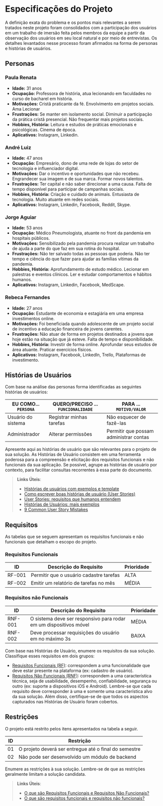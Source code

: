 # Especificações do Projeto

A definição exata do problema e os pontos mais relevantes a serem tratados neste projeto foram consolidados com a participação dos usuários em um trabalho de 
imersão feita pelos membros da equipe a partir da observação dos usuários em seu local natural e por meio de entrevistas. Os detalhes levantados nesse processo foram
afirmados na forma de personas e histórias de usuários.  

## Personas

### Paula Renata

- **Idade:** 31 anos
- **Ocupação:** Professora de história, atua lecionando em faculdades no curso de bacharel em história.
- **Motivações:** Cristã praticante da fé. Envolvimento em projetos sociais. Ama Lecionar
- **Frustrações:** Se manter em isolamento social. Diminuir a participação da prática cristã presencial. Não frequentar mais projetos sociais.
- **Hobbies, História:** Leitura e estudos de práticas emocionais e psicológicas. Cinema de época.
- **Aplicativos:** Instagram, Linkedin.

### André Luiz

- **Idade:** 47 anos
- **Ocupação:** Empresário, dono de uma rede de lojas do setor de tecnologia e influenciador digital.
- **Motivações:** Dar o incentivo e oportunidades que não recebeu. Engrandecer sua imagem e de sua marca. Formar novos talentos.
- **Frustrações:** Ter capital e não saber direcionar a uma causa. Falta de tempo disponível para participar de campanhas sociais.
- **Hobbies, História:** Criação e cuidado de animais. Entusiasta de tecnologia. Muito atuante em redes sociais.
- **Aplicativos:** Instagram, Linkedin, Facebook, Reddit, Skype.

### Jorge Aguiar

- **Idade:** 53 anos
- **Ocupação:** Médico Pneumologista, atuante no front da pandemia em hospitais públicos. 
- **Motivações:** Sensibilizado pela pandemia procura realizar um trabalho de ajuda a parte do que faz em sua rotina do hospital. 
- **Frustrações:** Não ter salvado todas as pessoas que poderia. Não ter tempo e ciência do que fazer para ajudar as famílias vítimas da pandemia.
- **Hobbies, História:** Aprofundamento de estudo médico. Lecionar em palestras e eventos clínicos. Ler e estudar comportamentos e hábitos humanos. 
- **Aplicativos:** Instagram, Linkedin, Facebook, MedScape.

### Rebeca Fernandes

- **Idade:** 27 anos
- **Ocupação:** Estudante de economia e estagiária em uma empresa investimentos online.
- **Motivações:** Foi beneficiada quando adolescente de um projeto social de incentivo a educação financeira de jovens carentes. 
- **Frustrações:** Não atuar de forma em projetos destinados a jovens que hoje estão na situação que já esteve. Falta de tempo e disponibilidade.
- **Hobbies, História:** Investir de forma online. Aprofundar seus estudos de área atuante. Praticar exercícios físicos. 
- **Aplicativos:** Instagram, Facebook, LinkedIn, Trello, Plataformas de investimento.

## Histórias de Usuários

Com base na análise das personas forma identificadas as seguintes histórias de usuários:

|EU COMO... `PERSONA`| QUERO/PRECISO ... `FUNCIONALIDADE` |PARA ... `MOTIVO/VALOR`                 |
|--------------------|------------------------------------|----------------------------------------|
|Usuário do sistema  | Registrar minhas tarefas           | Não esquecer de fazê-las               |
|Administrador       | Alterar permissões                 | Permitir que possam administrar contas |

Apresente aqui as histórias de usuário que são relevantes para o projeto de sua solução. As Histórias de Usuário consistem em uma ferramenta poderosa para a compreensão e elicitação dos requisitos funcionais e não funcionais da sua aplicação. Se possível, agrupe as histórias de usuário por contexto, para facilitar consultas recorrentes à essa parte do documento.

> **Links Úteis**:
> - [Histórias de usuários com exemplos e template](https://www.atlassian.com/br/agile/project-management/user-stories)
> - [Como escrever boas histórias de usuário (User Stories)](https://medium.com/vertice/como-escrever-boas-users-stories-hist%C3%B3rias-de-usu%C3%A1rios-b29c75043fac)
> - [User Stories: requisitos que humanos entendem](https://www.luiztools.com.br/post/user-stories-descricao-de-requisitos-que-humanos-entendem/)
> - [Histórias de Usuários: mais exemplos](https://www.reqview.com/doc/user-stories-example.html)
> - [9 Common User Story Mistakes](https://airfocus.com/blog/user-story-mistakes/)

## Requisitos

As tabelas que se seguem apresentam os requisitos funcionais e não funcionais que detalham o escopo do projeto.

### Requisitos Funcionais

|ID    | Descrição do Requisito  | Prioridade |
|------|-----------------------------------------|----|
|RF-001| Permitir que o usuário cadastre tarefas | ALTA | 
|RF-002| Emitir um relatório de tarefas no mês   | MÉDIA |


### Requisitos não Funcionais

|ID     | Descrição do Requisito  |Prioridade |
|-------|-------------------------|----|
|RNF-001| O sistema deve ser responsivo para rodar em um dispositivos móvel | MÉDIA | 
|RNF-002| Deve processar requisições do usuário em no máximo 3s |  BAIXA | 

Com base nas Histórias de Usuário, enumere os requisitos da sua solução. Classifique esses requisitos em dois grupos:

- [Requisitos Funcionais
 (RF)](https://pt.wikipedia.org/wiki/Requisito_funcional):
 correspondem a uma funcionalidade que deve estar presente na
  plataforma (ex: cadastro de usuário).
- [Requisitos Não Funcionais
  (RNF)](https://pt.wikipedia.org/wiki/Requisito_n%C3%A3o_funcional):
  correspondem a uma característica técnica, seja de usabilidade,
  desempenho, confiabilidade, segurança ou outro (ex: suporte a
  dispositivos iOS e Android).
Lembre-se que cada requisito deve corresponder à uma e somente uma
característica alvo da sua solução. Além disso, certifique-se de que
todos os aspectos capturados nas Histórias de Usuário foram cobertos.

## Restrições

O projeto está restrito pelos itens apresentados na tabela a seguir.

|ID| Restrição                                             |
|--|-------------------------------------------------------|
|01| O projeto deverá ser entregue até o final do semestre |
|02| Não pode ser desenvolvido um módulo de backend        |


Enumere as restrições à sua solução. Lembre-se de que as restrições geralmente limitam a solução candidata.

> **Links Úteis**:
> - [O que são Requisitos Funcionais e Requisitos Não Funcionais?](https://codificar.com.br/requisitos-funcionais-nao-funcionais/)
> - [O que são requisitos funcionais e requisitos não funcionais?](https://analisederequisitos.com.br/requisitos-funcionais-e-requisitos-nao-funcionais-o-que-sao/)
